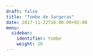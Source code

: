 ```yaml
---
draft: false
title: "Tombe de Sargeras"
date: 2017-11-22T16:00:00+02:00
menu:
  sidebar:
    identifier: tombe
    weight: 20
---
```

